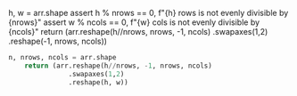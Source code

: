 h, w = arr.shape
    assert h % nrows == 0, f"{h} rows is not evenly divisible by {nrows}"
    assert w % ncols == 0, f"{w} cols is not evenly divisible by {ncols}"
    return (arr.reshape(h//nrows, nrows, -1, ncols)
               .swapaxes(1,2)
               .reshape(-1, nrows, ncols))

```python
n, nrows, ncols = arr.shape
    return (arr.reshape(h//nrows, -1, nrows, ncols)
               .swapaxes(1,2)
               .reshape(h, w))
```